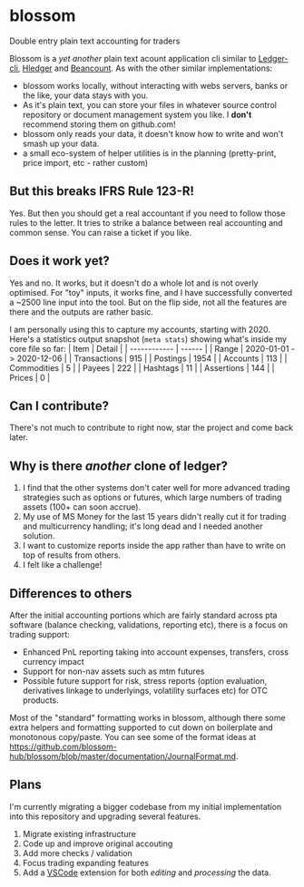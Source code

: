 # blossom
Double entry plain text accounting for traders

Blossom is a _yet another_ plain text acount application cli similar to [Ledger-cli](https://github.com/ledger/), [Hledger](https://github.com/simonmichael/hledger) and [Beancount](https://github.com/beancount). As with the other similar implementations:
- blossom works locally, without interacting with webs servers, banks or the like, your data stays with you.
- As it's plain text, you can store your files in whatever source control repository or document management system you like. I **don't** recommend storing them on github.com!
- blossom only reads your data, it doesn't know how to write and won't smash up your data.
- a small eco-system of helper utilities is in the planning (pretty-print, price import, etc - rather custom)

## But this breaks IFRS Rule 123-R!
Yes. But then you should get a real accountant if you need to follow those rules to the letter. It tries to strike a balance between real accounting and common sense. You can raise a ticket if you like.

## Does it work yet?
Yes and no. It works, but it doesn't do a whole lot and is not overly optimised. For "toy" inputs, it works fine, and I have successfully converted a ~2500 line input into the tool. But on the flip side, not all the features are there and the outputs are rather basic.

I am personally using this to capture my accounts, starting with 2020. Here's a statistics output snapshot (`meta stats`) showing what's inside my core file so far:
| Item         | Detail |
| ------------ | ------ |
| Range        | 2020-01-01 -> 2020-12-06 |
| Transactions | 915 |
| Postings     | 1954 |
| Accounts     | 113 |
| Commodities  | 5   |
| Payees       | 222 |
| Hashtags     | 11  |
| Assertions   | 144 |
| Prices       | 0   |


## Can I contribute?
There's not much to contribute to right now, star the project and come back later.

## Why is there _another_ clone of ledger?
1. I find that the other systems don't cater well for more advanced trading strategies such as options or futures, which large numbers of trading assets (100+ can soon accrue).
1. My use of MS Money for the last 15 years didn't really cut it for trading and multicurrency handling; it's long dead and I needed another solution.
1. I want to customize reports inside the app rather than have to write on top of results from others.
1. I felt like a challenge!

## Differences to others
After the initial accounting portions which are fairly standard across pta software (balance checking, validations, reporting etc), there is a focus on trading support:
- Enhanced PnL reporting taking into account expenses, transfers, cross currency impact
- Support for non-nav assets such as mtm futures
- Possible future support for risk, stress reports (option evaluation, derivatives linkage to underlyings, volatility surfaces etc) for OTC products.

Most of the "standard" formatting works in blossom, although there some extra helpers and formatting supported to cut down on boilerplate and monotonous copy/paste. You can see some of the format ideas at https://github.com/blossom-hub/blossom/blob/master/documentation/JournalFormat.md.

## Plans
I'm currently migrating a bigger codebase from my initial implementation into this repository and upgrading several features.
1. Migrate existing infrastructure
1. Code up and improve original accouting
1. Add more checks / validation
1. Focus trading expanding features
1. Add a [VSCode](https://code.visualstudio.com/) extension for both _editing_ and _processing_ the data.
